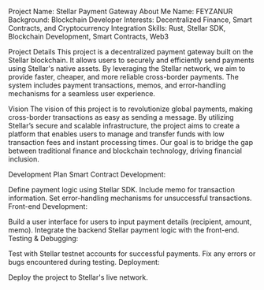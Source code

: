 Project Name: Stellar Payment Gateway
About Me
Name: FEYZANUR
Background: Blockchain Developer
Interests: Decentralized Finance, Smart Contracts, and Cryptocurrency Integration
Skills: Rust, Stellar SDK, Blockchain Development, Smart Contracts, Web3

Project Details
This project is a decentralized payment gateway built on the Stellar blockchain. It allows users to securely and efficiently send payments using Stellar's native assets. By leveraging the Stellar network, we aim to provide faster, cheaper, and more reliable cross-border payments. The system includes payment transactions, memos, and error-handling mechanisms for a seamless user experience.

Vision
The vision of this project is to revolutionize global payments, making cross-border transactions as easy as sending a message. By utilizing Stellar’s secure and scalable infrastructure, the project aims to create a platform that enables users to manage and transfer funds with low transaction fees and instant processing times. Our goal is to bridge the gap between traditional finance and blockchain technology, driving financial inclusion.

Development Plan
Smart Contract Development:

Define payment logic using Stellar SDK.
Include memo for transaction information.
Set error-handling mechanisms for unsuccessful transactions.
Front-end Development:

Build a user interface for users to input payment details (recipient, amount, memo).
Integrate the backend Stellar payment logic with the front-end.
Testing & Debugging:

Test with Stellar testnet accounts for successful payments.
Fix any errors or bugs encountered during testing.
Deployment:

Deploy the project to Stellar's live network.
